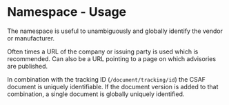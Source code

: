 # Namespace - Usage

The namespace is useful to unambiguously and globally identify the vendor or manufacturer.

Often times a URL of the company or issuing party is used which is recommended.
Can also be a URL pointing to a page on which advisories are published.

In combination with the tracking ID (`/document/tracking/id`) the CSAF document is uniquely identifiable.
If the document version is added to that combination, a single document is globally uniquely identified.

